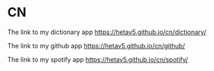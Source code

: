 
<h1 id="cn">CN</h1>
<p>The link to my dictionary app
<a href="https://hetav5.github.io/cn/dictionary/">https://hetav5.github.io/cn/dictionary/</a></p>
<p>The link to my github app
<a href="https://hetav5.github.io/cn/github/">https://hetav5.github.io/cn/github/</a></p>
<p>The link to my spotify app
<a href="https://hetav5.github.io/cn/spotify/">https://hetav5.github.io/cn/spotify/</a></p>


